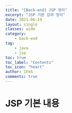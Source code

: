 ```yaml
---
title: "[Back-end] JSP 정리"
excerpt: "JSP 기본 강좌 정리"
date: 2021-06-19
layout: single
classes: wide
category:
    - back-end
tag:
    - java
    - jsp
toc: true
toc_label: "Contents"
toc_icon: "heart"
author: 1FeS
comments: true
---
```


# JSP 기본 내용